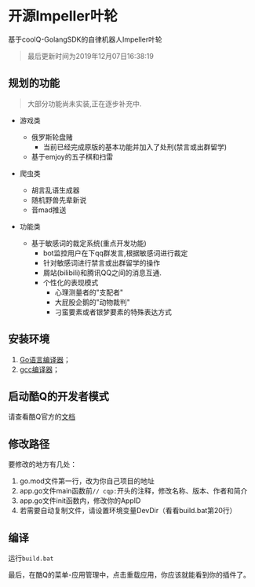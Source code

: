 <!--
 * @Author: your name
 * @Date: 2019-11-16 17:49:32
 * @LastEditTime: 2019-12-07 16:38:47
 * @LastEditors: Please set LastEditors
 * @Description: In User Settings Edit
 * @FilePath: /Impeller_bot/README.md
 -->
 
# 开源Impeller叶轮

基于coolQ-GolangSDK的自律机器人Impeller叶轮

> 最后更新时间为2019年12月07日16:38:19

## 规划的功能

> 大部分功能尚未实装,正在逐步补充中.

- 游戏类
  - 俄罗斯轮盘赌
    - 当前已经完成原版的基本功能并加入了处刑(禁言或出群留学)
  - 基于emjoy的五子棋和扫雷
  
- 爬虫类
  - 胡言乱语生成器
  - 随机野兽先辈新说
  - 音mad推送

- 功能类
  - 基于敏感词的裁定系统(重点开发功能)
    - bot监控用户在下qq群发言,根据敏感词进行裁定
    - 针对敏感词进行禁言或出群留学的操作
    - 屑站(bilibili)和腾讯QQ之间的消息互通.
    - 个性化的表现模式
      - 心理测量者的"支配者"
      - 大屁股企鹅的"动物裁判"
      - 刁蛮要素或者银梦要素的特殊表达方式


## 安装环境

1. [Go语言编译器](https://golang.google.cn/)；
2. [gcc编译器](http://tdm-gcc.tdragon.net/)；  

## 启动酷Q的开发者模式

请查看酷Q官方的[文档](https://d.cqp.me/Pro/%E5%BC%80%E5%8F%91/%E5%BF%AB%E9%80%9F%E5%85%A5%E9%97%A8)

## 修改路径

要修改的地方有几处：
1. go.mod文件第一行，改为你自己项目的地址
2. app.go文件main函数前`// cqp:`开头的注释，修改名称、版本、作者和简介
3. app.go文件init函数内，修改你的AppID
4. 若需要自动复制文件，请设置环境变量DevDir（看看build.bat第20行）

## 编译

运行`build.bat`

最后，在酷Q的菜单-应用管理中，点击重载应用，你应该就能看到你的插件了。